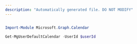 ```yaml
---
description: "Automatically generated file. DO NOT MODIFY"
---
```


```powershell

Import-Module Microsoft.Graph.Calendar

Get-MgUserDefaultCalendar -UserId $userId

```